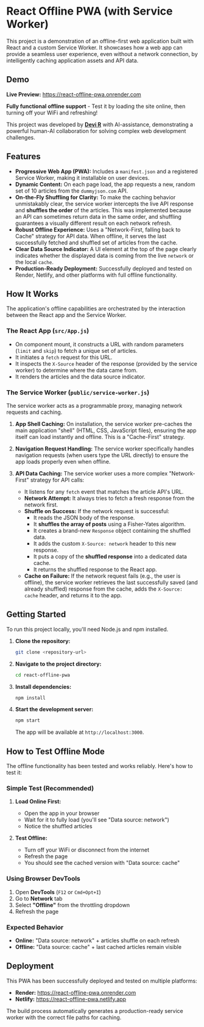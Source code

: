 # React Offline PWA (with Service Worker)

This project is a demonstration of an offline-first web application built with React and a custom Service Worker. It showcases how a web app can provide a seamless user experience, even without a network connection, by intelligently caching application assets and API data.

## Demo

**Live Preview:** https://react-offline-pwa.onrender.com

**Fully functional offline support** - Test it by loading the site online, then turning off your WiFi and refreshing!


This project was developed by **[Devi R](https://www.linkedin.com/in/devi-r-06bb94a7)** with AI-assistance, demonstrating a powerful human-AI collaboration for solving complex web development challenges.

## Features

- **Progressive Web App (PWA):** Includes a `manifest.json` and a registered Service Worker, making it installable on user devices.
- **Dynamic Content:** On each page load, the app requests a new, random set of 10 articles from the `dummyjson.com` API.
- **On-the-Fly Shuffling for Clarity:** To make the caching behavior unmistakably clear, the service worker intercepts the live API response and **shuffles the order** of the articles. This was implemented because an API can sometimes return data in the same order, and shuffling guarantees a visually different result on each network refresh.
- **Robust Offline Experience:** Uses a "Network-First, falling back to Cache" strategy for API data. When offline, it serves the last successfully fetched and shuffled set of articles from the cache.
- **Clear Data Source Indicator:** A UI element at the top of the page clearly indicates whether the displayed data is coming from the live `network` or the local `cache`.
- **Production-Ready Deployment:** Successfully deployed and tested on Render, Netlify, and other platforms with full offline functionality.

## How It Works

The application's offline capabilities are orchestrated by the interaction between the React app and the Service Worker.

### The React App (`src/App.js`)

- On component mount, it constructs a URL with random parameters (`limit` and `skip`) to fetch a unique set of articles.
- It initiates a `fetch` request for this URL.
- It inspects the `X-Source` header of the response (provided by the service worker) to determine where the data came from.
- It renders the articles and the data source indicator.

### The Service Worker (`public/service-worker.js`)

The service worker acts as a programmable proxy, managing network requests and caching.

1.  **App Shell Caching:** On installation, the service worker pre-caches the main application "shell" (HTML, CSS, JavaScript files), ensuring the app itself can load instantly and offline. This is a "Cache-First" strategy.

2.  **Navigation Request Handling:** The service worker specifically handles navigation requests (when users type the URL directly) to ensure the app loads properly even when offline.

3.  **API Data Caching:** The service worker uses a more complex "Network-First" strategy for API calls:
    - It listens for any `fetch` event that matches the article API's URL.
    - **Network Attempt:** It always tries to fetch a fresh response from the network first.
    - **Shuffle on Success:** If the network request is successful:
      - It reads the JSON body of the response.
      - It **shuffles the array of posts** using a Fisher-Yates algorithm.
      - It creates a brand-new `Response` object containing the shuffled data.
      - It adds the custom `X-Source: network` header to this new response.
      - It puts a copy of the **shuffled response** into a dedicated data cache.
      - It returns the shuffled response to the React app.
    - **Cache on Failure:** If the network request fails (e.g., the user is offline), the service worker retrieves the last successfully saved (and already shuffled) response from the cache, adds the `X-Source: cache` header, and returns it to the app.

## Getting Started

To run this project locally, you'll need Node.js and npm installed.

1.  **Clone the repository:**
    ```bash
    git clone <repository-url>
    ```
2.  **Navigate to the project directory:**
    ```bash
    cd react-offline-pwa
    ```
3.  **Install dependencies:**
    ```bash
    npm install
    ```
4.  **Start the development server:**
    ```bash
    npm start
    ```
    The app will be available at `http://localhost:3000`.

## How to Test Offline Mode

The offline functionality has been tested and works reliably. Here's how to test it:

### Simple Test (Recommended)

1. **Load Online First:**

   - Open the app in your browser
   - Wait for it to fully load (you'll see "Data source: network")
   - Notice the shuffled articles

2. **Test Offline:**
   - Turn off your WiFi or disconnect from the internet
   - Refresh the page
   - You should see the cached version with "Data source: cache"

### Using Browser DevTools

1. Open **DevTools** (`F12` or `Cmd+Opt+I`)
2. Go to **Network** tab
3. Select **"Offline"** from the throttling dropdown
4. Refresh the page

### Expected Behavior

- **Online:** "Data source: network" + articles shuffle on each refresh
- **Offline:** "Data source: cache" + last cached articles remain visible

## Deployment

This PWA has been successfully deployed and tested on multiple platforms:

- **Render:** https://react-offline-pwa.onrender.com
- **Netlify:** https://react-offline-pwa.netlify.app

The build process automatically generates a production-ready service worker with the correct file paths for caching.
